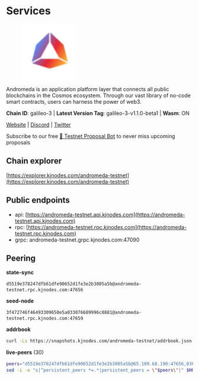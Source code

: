 # Services

<figure><img src="https://raw.githubusercontent.com/kj89/cosmos-images/main/logos/andromeda.png" width="150" alt=""><figcaption></figcaption></figure>

Andromeda is an application platform layer that connects all  public blockchains in the Cosmos ecosystem. Through our vast  library of no-code smart contracts, users can harness the power of web3.

**Chain ID**: galileo-3 | **Latest Version Tag**: galileo-3-v1.1.0-beta1 | **Wasm**: ON

[Website](https://www.andromedaprotocol.io) | [Discord](https://discord.gg/wzM3kSN3sE) | [Twitter](https://twitter.com/andromedaprot)



Subscribe to our free [🤖 Testnet Proposal Bot](https://t.me/kjnodes_testnet_proposal_bot) to never miss upcoming proposals


## Chain explorer
[https://explorer.kjnodes.com/andromeda-testnet](https://explorer.kjnodes.com/andromeda-testnet)

## Public endpoints

* api: [https://andromeda-testnet.api.kjnodes.com](https://andromeda-testnet.api.kjnodes.com)
* rpc: [https://andromeda-testnet.rpc.kjnodes.com](https://andromeda-testnet.rpc.kjnodes.com)
* grpc: andromeda-testnet.grpc.kjnodes.com:47090

## Peering

**state-sync**

```text
d5519e378247dfb61dfe90652d1fe3e2b3005a5b@andromeda-testnet.rpc.kjnodes.com:47656
```

**seed-node**

```text
3f472746f46493309650e5a033076689996c8881@andromeda-testnet.rpc.kjnodes.com:47659
```

**addrbook**
```bash
curl -Ls https://snapshots.kjnodes.com/andromeda-testnet/addrbook.json > $HOME/.andromedad/config/addrbook.json
```

**live-peers** (30)
```bash
peers="d5519e378247dfb61dfe90652d1fe3e2b3005a5b@65.109.68.190:47656,03603fb96ded3aabe7451efad31fb8d0c523a0ee@146.19.75.97:26656,6d59b44efa40c4a03a24bf598b6cd662e8003655@135.181.96.66:26656,a4d291d17d8e74979e7db5a1e936269835e802af@194.165.59.78:26656,27e4aeaf8ef79a25904cd1042cf25ac6a1a0e7e5@103.180.28.220:26656,bd323d2c7ce260b831d20923d390e4a1623f32c4@213.239.215.195:20095,385bda41dc8ce86d0dd4c99d3cf371ca8fccfeb6@135.125.189.131:20095,7ac17e470c16814be55aa02a1611b23a3fba3097@75.119.141.16:26656,c06d5254e4ecb69ccae41feff4d75de2dd92154d@149.102.138.176:26656,0a9c34419331688b0b40d50fddbee286927602cb@5.78.79.97:26656,b6dd58949a8b9c03349bdbec8aeeccd5e0d39283@31.220.74.50:26656,443a51f595c9ca16273ca6146db1375e4223a91f@172.93.110.154:26656,1d94f397352dc20be4b56e4bfd9305649cbac778@65.108.232.150:20095,d68d0ce3a3959f09ea935cffbf1cd282dcfec401@27.72.126.82:26656,2e6164a7c45c1840494af5db9bc54aacc39a065e@85.239.233.241:26656,1b88dc10b14e01ef05a6c0721ce0cdd884746327@162.55.50.101:26656,c089b582977f015b7ee1ff357a9ca7c07f6341ca@135.181.221.186:31656,3d582d84bb59245ad4ca0eeb32836f71404439a6@185.87.252.7:16656,9230896c5f22a363eed1c3bd3ed8068134b1dedd@110.168.55.28:26656,c4bb11ae43f4db7b8eef312a3c38861d236eb660@91.201.113.194:26656,c5f6021d8da08ff53e90725c0c2a77f8d65f5e03@195.201.195.40:26656,05b853c6022c51b2065665e66876e27aee9fed59@149.102.140.189:26656,457f5dbefe8b588c89d0892dcfff2a81d3e5cd74@45.133.216.14:26656,f1d30c5f2d5882823317718eb4455f87ae846d0a@85.239.235.235:30656,704e605f9bd65912d8c65a58f955601c31188548@65.21.203.204:19656,c45d01b216a7f24a06448a47b6cf19a42e74c29b@65.21.170.3:32656,99cebda3a65a35b9a6a8bef774c8b92c1e548aa5@65.108.226.26:36656,8870aca1936673bb2068ed07fcadc6c46d3ec3a1@146.190.83.6:22656,5cfce64114f98e29878567bdd1adbebe18670fc6@65.108.231.124:30656,dff203d0633c98eea4a228c5e913f22236043d89@23.88.69.101:16656"
sed -i -e "s|^persistent_peers *=.*|persistent_peers = \"$peers\"|" $HOME/.andromedad/config/config.toml
```
